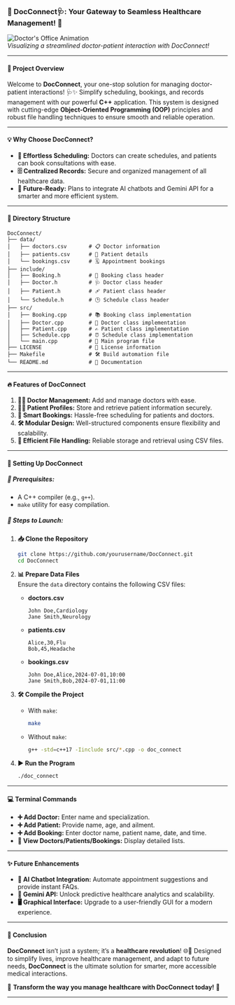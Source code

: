 



### **🌟 DocConnect🩺: Your Gateway to Seamless Healthcare Management! 🌟**

![Doctor's Office Animation](https://cdn.dribbble.com/users/2008861/screenshots/5969275/media/cf16d40d408610b0f2a888fd0ccfbc89.gif)  
*Visualizing a streamlined doctor-patient interaction with DocConnect!*

---

#### **📜 Project Overview**  
Welcome to **DocConnect**, your one-stop solution for managing doctor-patient interactions! 🩺✨ Simplify scheduling, bookings, and records management with our powerful **C++** application. This system is designed with cutting-edge **Object-Oriented Programming (OOP)** principles and robust file handling techniques to ensure smooth and reliable operation.

---

#### **💡 Why Choose DocConnect?**  
- **📅 Effortless Scheduling:** Doctors can create schedules, and patients can book consultations with ease.  
- **🗄️ Centralized Records:** Secure and organized management of all healthcare data.  
- **🤖 Future-Ready:** Plans to integrate AI chatbots and Gemini API for a smarter and more efficient system.  

---

#### **📂 Directory Structure**  
```
DocConnect/
├── data/
│   ├── doctors.csv       # 📋 Doctor information
│   ├── patients.csv      # 🧾 Patient details
│   └── bookings.csv      # 🗓️ Appointment bookings
├── include/
│   ├── Booking.h         # 🔖 Booking class header
│   ├── Doctor.h          # 🩺 Doctor class header
│   ├── Patient.h         # 🩹 Patient class header
│   └── Schedule.h        # 🕒 Schedule class header
├── src/
│   ├── Booking.cpp       # 📚 Booking class implementation
│   ├── Doctor.cpp        # 📖 Doctor class implementation
│   ├── Patient.cpp       # ✍️ Patient class implementation
│   ├── Schedule.cpp      # ⏰ Schedule class implementation
│   └── main.cpp          # 🏁 Main program file
├── LICENSE               # 📜 License information
├── Makefile              # 🛠️ Build automation file
└── README.md             # 📖 Documentation
```  

---

#### **🔥 Features of DocConnect**  
1. **👨‍⚕️ Doctor Management:** Add and manage doctors with ease.  
2. **👩‍⚕️ Patient Profiles:** Store and retrieve patient information securely.  
3. **📆 Smart Bookings:** Hassle-free scheduling for patients and doctors.  
4. **🛠️ Modular Design:** Well-structured components ensure flexibility and scalability.  
5. **📂 Efficient File Handling:** Reliable storage and retrieval using CSV files.  

---

#### **🚀 Setting Up DocConnect**  

##### **🔧 Prerequisites:**  
- A C++ compiler (e.g., `g++`).  
- `make` utility for easy compilation.  

##### **📝 Steps to Launch:**  
1. **📥 Clone the Repository**  
   ```bash
   git clone https://github.com/yourusername/DocConnect.git
   cd DocConnect
   ```  
2. **📊 Prepare Data Files**  
   Ensure the `data` directory contains the following CSV files:  

   - **doctors.csv**  
     ```
     John Doe,Cardiology
     Jane Smith,Neurology
     ```  
   - **patients.csv**  
     ```
     Alice,30,Flu
     Bob,45,Headache
     ```  
   - **bookings.csv**  
     ```
     John Doe,Alice,2024-07-01,10:00
     Jane Smith,Bob,2024-07-01,11:00
     ```  

3. **🛠️ Compile the Project**  
   - With `make`:  
     ```bash
     make
     ```  
   - Without `make`:  
     ```bash
     g++ -std=c++17 -Iinclude src/*.cpp -o doc_connect
     ```  

4. **▶️ Run the Program**  
   ```bash
   ./doc_connect
   ```  

---

#### **💻 Terminal Commands**  
- **➕ Add Doctor:** Enter name and specialization.  
- **➕ Add Patient:** Provide name, age, and ailment.  
- **➕ Add Booking:** Enter doctor name, patient name, date, and time.  
- **👀 View Doctors/Patients/Bookings:** Display detailed lists.  

---

#### **✨ Future Enhancements**  
- **🤖 AI Chatbot Integration:** Automate appointment suggestions and provide instant FAQs.  
- **🔗 Gemini API:** Unlock predictive healthcare analytics and scalability.  
- **🖥️ Graphical Interface:** Upgrade to a user-friendly GUI for a modern experience.  

---

#### **🎯 Conclusion**  
**DocConnect** isn’t just a system; it’s a **healthcare revolution**! 🌐💊 Designed to simplify lives, improve healthcare management, and adapt to future needs, **DocConnect** is the ultimate solution for smarter, more accessible medical interactions.  

🚀 **Transform the way you manage healthcare with DocConnect today!** 🌟

---  


